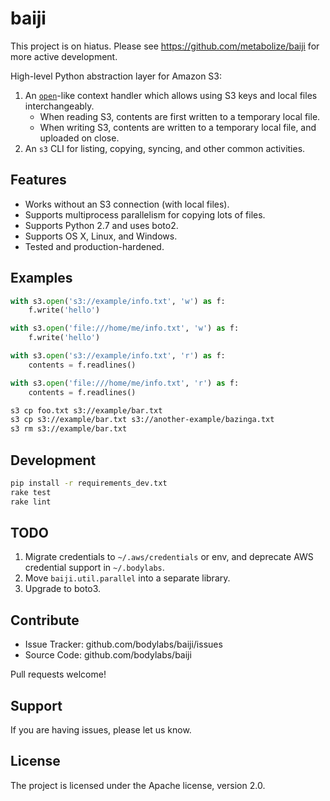 baiji
=====

This project is on hiatus. Please see https://github.com/metabolize/baiji for more active development.

High-level Python abstraction layer for Amazon S3:

1. An [`open`][open]-like context handler which allows using S3 keys and
   local files interchangeably.
     - When reading S3, contents are first written to a temporary local
       file.
     - When writing S3, contents are written to a temporary local file,
       and uploaded on close.
2. An `s3` CLI for listing, copying, syncing, and other common activities.


Features
--------

- Works without an S3 connection (with local files).
- Supports multiprocess parallelism for copying lots of files.
- Supports Python 2.7 and uses boto2.
- Supports OS X, Linux, and Windows.
- Tested and production-hardened.

[open]: https://docs.python.org/2/library/functions.html#open


Examples
--------

```py
with s3.open('s3://example/info.txt', 'w') as f:
    f.write('hello')

with s3.open('file:///home/me/info.txt', 'w') as f:
    f.write('hello')

with s3.open('s3://example/info.txt', 'r') as f:
    contents = f.readlines()

with s3.open('file:///home/me/info.txt', 'r') as f:
    contents = f.readlines()
```

```sh
s3 cp foo.txt s3://example/bar.txt
s3 cp s3://example/bar.txt s3://another-example/bazinga.txt
s3 rm s3://example/bar.txt
```


Development
-----------

```sh
pip install -r requirements_dev.txt
rake test
rake lint
```


TODO
----

1. Migrate credentials to `~/.aws/credentials` or env, and deprecate AWS
   credential support in `~/.bodylabs`.
2. Move `baiji.util.parallel` into a separate library.
3. Upgrade to boto3.


Contribute
----------

- Issue Tracker: github.com/bodylabs/baiji/issues
- Source Code: github.com/bodylabs/baiji

Pull requests welcome!


Support
-------

If you are having issues, please let us know.


License
-------

The project is licensed under the Apache license, version 2.0.
